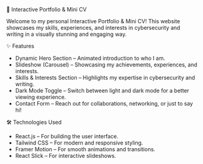 🚀 Interactive Portfolio & Mini CV  

Welcome to my personal Interactive Portfolio & Mini CV! This website showcases my skills, experiences, and interests in cybersecurity and writing in a visually stunning and engaging way.  

✨ Features  
- Dynamic Hero Section – Animated introduction to who I am.  
- Slideshow (Carousel) – Showcasing my achievements, experiences, and interests.  
- Skills & Interests Section – Highlights my expertise in cybersecurity and writing.  
- Dark Mode Toggle – Switch between light and dark mode for a better viewing experience.  
- Contact Form – Reach out for collaborations, networking, or just to say hi!  

🛠️ Technologies Used  
- React.js – For building the user interface.  
- Tailwind CSS – For modern and responsive styling.  
- Framer Motion – For smooth animations and transitions.  
- React Slick – For interactive slideshows.  

